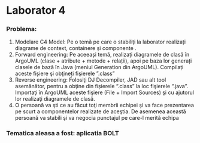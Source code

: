 # Laborator 4 
### Problema:
1. Modelare C4 Model: Pe o temă pe care o stabiliţi la laborator realizați diagrame de context,
containere și componente .
2. Forward engineering: Pe aceeași temă, realizați diagramele de clasă în ArgoUML (clase + atribute +
metode + relații), apoi pe baza lor generați clasele de bază în Java (meniul Generation din
ArgoUML). Compilați aceste fișiere şi obţineți fişierele ”.class” 
3. Reverse engineering: Folosiţi DJ Decompiler, JAD sau alt tool asemănător, pentru a obţine din
fișierele “.class” la loc fişierele “.java”. Importaţi în ArgoUML aceste fişiere (File + Import Sources) şi
cu ajutorul lor realizaţi diagramele de clasă. 
4. O persoană va şti ce au făcut toţi membrii echipei şi va face prezentarea pe scurt a componentelor
realizate de aceştia. De asemenea această persoană va stabili şi va negocia punctajul pe care-l
merită echipa 

### Tematica aleasa a fost: aplicatia BOLT
